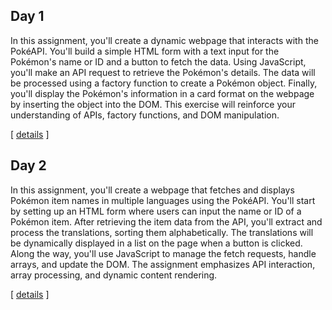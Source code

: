 
## Day 1

In this assignment, you'll create a dynamic webpage that interacts with the PokéAPI. You'll build a simple HTML form with a text input for the Pokémon's name or ID and a button to fetch the data. Using JavaScript, you'll make an API request to retrieve the Pokémon's details. The data will be processed using a factory function to create a Pokémon object. Finally, you'll display the Pokémon's information in a card format on the webpage by inserting the object into the DOM. This exercise will reinforce your understanding of APIs, factory functions, and DOM manipulation.

[ [details](./day-1.md) ]

## Day 2

In this assignment, you'll create a webpage that fetches and displays Pokémon item names in multiple languages using the PokéAPI. You'll start by setting up an HTML form where users can input the name or ID of a Pokémon item. After retrieving the item data from the API, you'll extract and process the translations, sorting them alphabetically. The translations will be dynamically displayed in a list on the page when a button is clicked. Along the way, you'll use JavaScript to manage the fetch requests, handle arrays, and update the DOM. The assignment emphasizes API interaction, array processing, and dynamic content rendering.

[ [details](./day-2.md) ]

